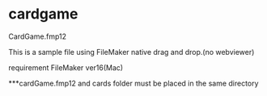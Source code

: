 # cardgame

CardGame.fmp12

This is a sample file using FileMaker native drag and drop.(no webviewer)

requirement FileMaker ver16(Mac)

***cardGame.fmp12 and cards folder must be placed in the same directory
